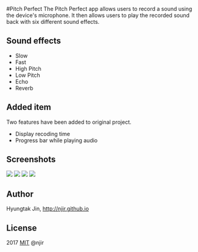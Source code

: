 #Pitch Perfect
The Pitch Perfect app allows users to record a sound using the device's microphone. It then allows users to play the recorded sound back with six different sound effects.

## Sound effects
- Slow
- Fast
- High Pitch
- Low Pitch
- Echo
- Reverb

## Added item
Two features have been added to original project.
- Display recoding time
- Progress bar while playing audio

## Screenshots
<img src="https://cloud.githubusercontent.com/assets/7614353/21830883/465646f6-d7e3-11e6-8e4c-1c7f9d08aa21.png" />
<img src="https://cloud.githubusercontent.com/assets/7614353/21830884/4687daae-d7e3-11e6-9d31-ebd480d282ef.png" />
<img src="https://cloud.githubusercontent.com/assets/7614353/21830885/46a6f880-d7e3-11e6-9364-ec18742330e0.png" />
<img src="https://cloud.githubusercontent.com/assets/7614353/21830886/46b95fa2-d7e3-11e6-9c69-b472c219e483.png" />

## Author
Hyungtak Jin, http://njir.github.io


## License
2017 [MIT](http://opensource.org/licenses/mit-license.php) @njir
